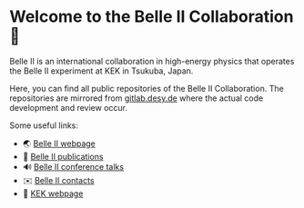 # Welcome to the Belle II Collaboration 🗾

Belle II is an international collaboration in high-energy physics that operates the Belle II experiment at KEK in Tsukuba, Japan.

Here, you can find all public repositories of the Belle II Collaboration. The repositories are mirrored from [gitlab.desy.de](https://gitlab.desy.de/belle2) where the actual code development and review occur.

Some useful links:

* 🌏 [Belle II webpage](https://www.belle2.org)
* 📃 [Belle II publications](https://www.belle2.org/research/physics/publications)
* 🔊 [Belle II conference talks](https://www.belle2.org/research/talks/)
* ✉️ [Belle II contacts](https://www.belle2.org/contact/)
* 🔬 [KEK webpage](https://www.kek.jp/en/)
